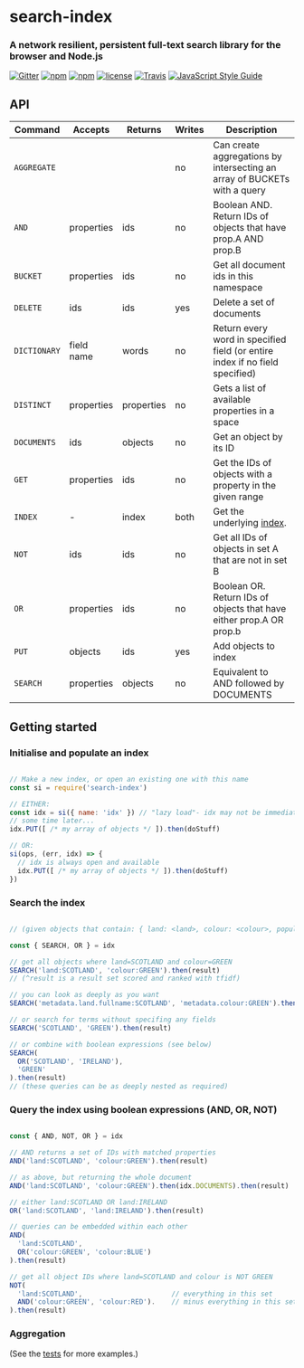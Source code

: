 # search-index

### A network resilient, persistent full-text search library for the browser and Node.js

[![Gitter](https://img.shields.io/gitter/room/nwjs/nw.js.svg?style=flat-square)](https://gitter.im/fergiemcdowall/search-index)
[![npm](https://img.shields.io/npm/v/search-index.svg?style=flat-square)](https://www.npmjs.com/package/search-index)
[![npm](https://img.shields.io/npm/dm/search-index.svg?style=flat-square)](https://npm-stat.com/charts.html?package=search-index)
[![license](https://img.shields.io/github/license/mashape/apistatus.svg?style=flat-square)](LICENCE)
[![Travis](https://img.shields.io/travis/rust-lang/rust.svg?style=flat-square)](https://travis-ci.org/fergiemcdowall/search-index)
[![JavaScript Style Guide](https://img.shields.io/badge/code_style-standard-brightgreen.svg?style=flat-square)](https://standardjs.com)


## API

Command     |  Accepts    | Returns    | Writes | Description
----------- |  ---------- | ---------- | ------ | -----------
`AGGREGATE` |             |            | no     | Can create aggregations by intersecting an array of BUCKETs with a query
`AND`       |  properties | ids        | no     | Boolean AND. Return IDs of objects that have prop.A AND prop.B
`BUCKET`    |  properties | ids        | no     | Get all document ids in this namespace
`DELETE`    |  ids        | ids        | yes    | Delete a set of documents
`DICTIONARY`|  field name | words      | no     | Return every word in specified field (or entire index if no field specified)
`DISTINCT`  |  properties | properties | no     | Gets a list of available properties in a space
`DOCUMENTS` |  ids        | objects    | no     | Get an object by its ID
`GET`       |  properties | ids        | no     | Get the IDs of objects with a property in the given range
`INDEX`     |  -          | index      | both   | Get the underlying [index](https://github.com/fergiemcdowall/fergies-inverted-index/).
`NOT`       |  ids        | ids        | no     | Get all IDs of objects in set A that are not in set B
`OR`        |  properties | ids        | no     | Boolean OR. Return IDs of objects that have either prop.A OR prop.b
`PUT`       |  objects    | ids        | yes    | Add objects to index
`SEARCH`    |  properties | objects    | no     | Equivalent to AND followed by DOCUMENTS

## Getting started

### Initialise and populate an index

```javascript

// Make a new index, or open an existing one with this name
const si = require('search-index')

// EITHER:
const idx = si({ name: 'idx' }) // "lazy load"- idx may not be immediately initialized
// some time later...
idx.PUT([ /* my array of objects */ ]).then(doStuff)

// OR:
si(ops, (err, idx) => {
  // idx is always open and available
  idx.PUT([ /* my array of objects */ ]).then(doStuff)
})

```

### Search the index

```javascript

// (given objects that contain: { land: <land>, colour: <colour>, population: <number> ... })

const { SEARCH, OR } = idx

// get all objects where land=SCOTLAND and colour=GREEN
SEARCH('land:SCOTLAND', 'colour:GREEN').then(result)
// (^result is a result set scored and ranked with tfidf)

// you can look as deeply as you want
SEARCH('metadata.land.fullname:SCOTLAND', 'metadata.colour:GREEN').then(result)

// or search for terms without specifing any fields
SEARCH('SCOTLAND', 'GREEN').then(result)

// or combine with boolean expressions (see below)
SEARCH(
  OR('SCOTLAND', 'IRELAND'),
  'GREEN'
).then(result)
// (these queries can be as deeply nested as required)
```


### Query the index using boolean expressions (AND, OR, NOT)

```javascript

const { AND, NOT, OR } = idx

// AND returns a set of IDs with matched properties
AND('land:SCOTLAND', 'colour:GREEN').then(result)

// as above, but returning the whole document
AND('land:SCOTLAND', 'colour:GREEN').then(idx.DOCUMENTS).then(result)

// either land:SCOTLAND OR land:IRELAND
OR('land:SCOTLAND', 'land:IRELAND').then(result)

// queries can be embedded within each other
AND(
  'land:SCOTLAND',
  OR('colour:GREEN', 'colour:BLUE')
).then(result)

// get all object IDs where land=SCOTLAND and colour is NOT GREEN
NOT(
  'land:SCOTLAND',                      // everything in this set
  AND('colour:GREEN', 'colour:RED').    // minus everything in this set
).then(result)

```

### Aggregation




(See the [tests](https://github.com/fergiemcdowall/search-index/tree/master/test) for more examples.)
